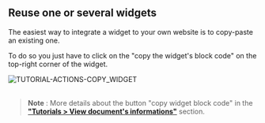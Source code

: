 
## Reuse one or several widgets

The easiest way to integrate a widget to your own website is to copy-paste an existing one.

<p>
  To do so you just have to click on the "copy the widget's block code" 
  <span
    class="icon">
    <i class="mdi mdi-code-tags"></i>
  </span>
  on the top-right corner of the widget.
</p>

<div>
  <img
    alt="TUTORIAL-ACTIONS-COPY_WIDGET"
    src="https://raw.githubusercontent.com/multi-coop/datami-documentation-content/main/images/tutorial/commented/tutorial-08.png"
    />
</div>

<br>

> **Note** : More details about the button "copy widget block code" in the **["Tutorials > View document's informations"](/docs-widgets-overview)** section.
